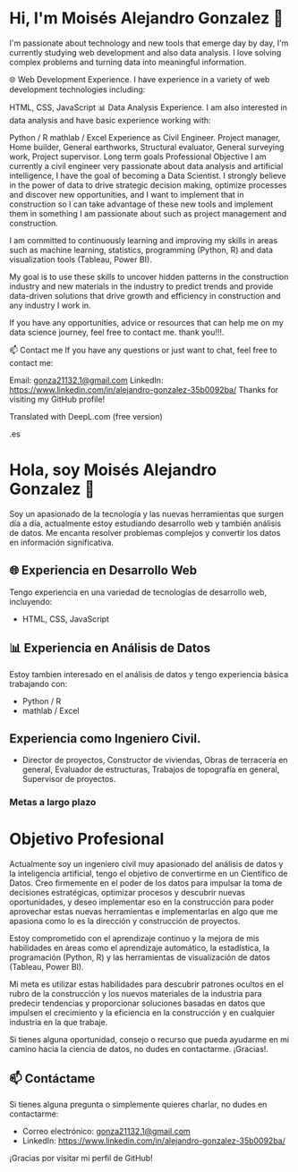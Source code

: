 # Hi, I'm Moisés Alejandro Gonzalez 👋
I'm passionate about technology and new tools that emerge day by day, I'm currently studying web development and also data analysis. I love solving complex problems and turning data into meaningful information.

🌐 Web Development Experience.
I have experience in a variety of web development technologies including:

HTML, CSS, JavaScript
📊 Data Analysis Experience.
I am also interested in data analysis and have basic experience working with:

Python / R
mathlab / Excel
Experience as Civil Engineer.
Project manager, Home builder, General earthworks, Structural evaluator, General surveying work, Project supervisor.
Long term goals
Professional Objective
I am currently a civil engineer very passionate about data analysis and artificial intelligence, I have the goal of becoming a Data Scientist. I strongly believe in the power of data to drive strategic decision making, optimize processes and discover new opportunities, and I want to implement that in construction so I can take advantage of these new tools and implement them in something I am passionate about such as project management and construction.

I am committed to continuously learning and improving my skills in areas such as machine learning, statistics, programming (Python, R) and data visualization tools (Tableau, Power BI).

My goal is to use these skills to uncover hidden patterns in the construction industry and new materials in the industry to predict trends and provide data-driven solutions that drive growth and efficiency in construction and any industry I work in.

If you have any opportunities, advice or resources that can help me on my data science journey, feel free to contact me. thank you!!!.

📫 Contact me
If you have any questions or just want to chat, feel free to contact me:

Email: gonza21132.1@gmail.com
LinkedIn: https://www.linkedin.com/in/alejandro-gonzalez-35b0092ba/
Thanks for visiting my GitHub profile!

Translated with DeepL.com (free version)

.es
# Hola, soy Moisés Alejandro Gonzalez 👋

Soy un apasionado de la tecnología y las nuevas herramientas que surgen día a día, actualmente estoy estudiando desarrollo web y también análisis de datos. Me encanta resolver problemas complejos 
y convertir los datos en información significativa.

## 🌐 Experiencia en Desarrollo Web

Tengo experiencia en una variedad de tecnologías de desarrollo web, incluyendo:

- HTML, CSS, JavaScript

## 📊 Experiencia en Análisis de Datos

Estoy tambien interesado en el análisis de datos y tengo experiencia básica trabajando con:

- Python / R
- mathlab / Excel

## Experiencia como Ingeniero Civil.

- Director de proyectos, Constructor de viviendas, Obras de terracería en general, Evaluador de estructuras,
Trabajos de topografía en general, Supervisor de proyectos.

### Metas a largo plazo

# Objetivo Profesional

Actualmente soy un ingeniero civil muy apasionado del análisis de datos y la inteligencia artificial, tengo el objetivo de convertirme en un Científico de Datos. Creo firmemente en el poder 
de los datos para impulsar la toma de decisiones estratégicas, optimizar procesos y descubrir nuevas oportunidades, y deseo implementar eso en la construcción para poder aprovechar estas 
nuevas herramientas e implementarlas en algo que me apasiona como lo es la dirección y construcción de proyectos.

Estoy comprometido con el aprendizaje continuo y la mejora de mis habilidades en áreas como el aprendizaje automático, la estadística, la programación (Python, R) y las herramientas de 
visualización de datos (Tableau, Power BI).

Mi meta es utilizar estas habilidades para descubrir patrones ocultos en el rubro de la construcción y los nuevos materiales de la industria para predecir tendencias y proporcionar 
soluciones basadas en datos que impulsen el crecimiento y la eficiencia en la construcción y en cualquier industria en la que trabaje.

Si tienes alguna oportunidad, consejo o recurso que pueda ayudarme en mi camino hacia la ciencia de datos, no dudes en contactarme. ¡Gracias!.


## 📫 Contáctame

Si tienes alguna pregunta o simplemente quieres charlar, no dudes en contactarme:

- Correo electrónico: gonza21132.1@gmail.com
- LinkedIn: https://www.linkedin.com/in/alejandro-gonzalez-35b0092ba/

¡Gracias por visitar mi perfil de GitHub!
<!---
Alejandro2113/Alejandro2113 is a ✨ special ✨ repository because its `README.md` (this file) appears on your GitHub profile.
You can click the Preview link to take a look at your changes.
--->
